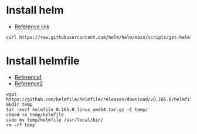 # Install helm
- [Reference link](https://helm.sh/docs/intro/install/)
```bash
curl https://raw.githubusercontent.com/helm/helm/main/scripts/get-helm-3 | bash
```

# Install helmfile
- [Reference1](https://github.com/helmfile/helmfile/releases)
- [Reference2](https://helmfile.readthedocs.io/en/latest/)
```
wget https://github.com/helmfile/helmfile/releases/download/v0.165.0/helmfile_0.165.0_linux_amd64.tar.gz
mkdir temp
tar -xvzf helmfile_0.165.0_linux_amd64.tar.gz -C temp/
chmod +x temp/helmfile
sudo mv temp/helmfile /usr/local/bin/
rm -rf temp
```
